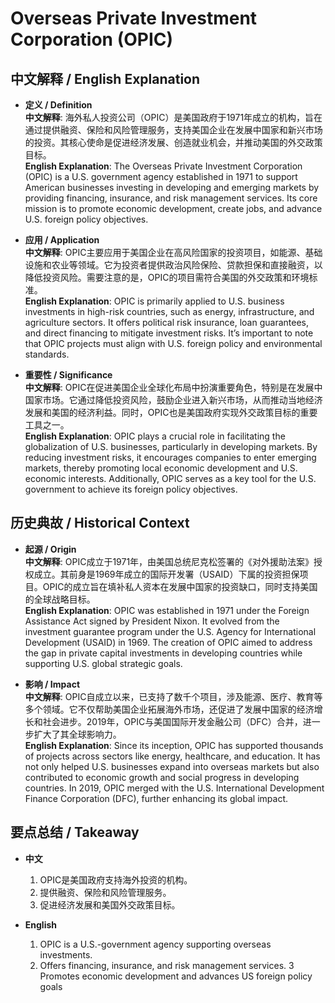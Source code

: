 # Overseas Private Investment Corporation (OPIC)

## 中文解释 / English Explanation

* **定义 / Definition**  
  **中文解释**: 海外私人投资公司（OPIC）是美国政府于1971年成立的机构，旨在通过提供融资、保险和风险管理服务，支持美国企业在发展中国家和新兴市场的投资。其核心使命是促进经济发展、创造就业机会，并推动美国的外交政策目标。  
  **English Explanation**: The Overseas Private Investment Corporation (OPIC) is a U.S. government agency established in 1971 to support American businesses investing in developing and emerging markets by providing financing, insurance, and risk management services. Its core mission is to promote economic development, create jobs, and advance U.S. foreign policy objectives.

* **应用 / Application**  
  **中文解释**: OPIC主要应用于美国企业在高风险国家的投资项目，如能源、基础设施和农业等领域。它为投资者提供政治风险保险、贷款担保和直接融资，以降低投资风险。需要注意的是，OPIC的项目需符合美国的外交政策和环境标准。  
  **English Explanation**: OPIC is primarily applied to U.S. business investments in high-risk countries, such as energy, infrastructure, and agriculture sectors. It offers political risk insurance, loan guarantees, and direct financing to mitigate investment risks. It’s important to note that OPIC projects must align with U.S. foreign policy and environmental standards.

* **重要性 / Significance**  
  **中文解释**: OPIC在促进美国企业全球化布局中扮演重要角色，特别是在发展中国家市场。它通过降低投资风险，鼓励企业进入新兴市场，从而推动当地经济发展和美国的经济利益。同时，OPIC也是美国政府实现外交政策目标的重要工具之一。  
  **English Explanation**: OPIC plays a crucial role in facilitating the globalization of U.S. businesses, particularly in developing markets. By reducing investment risks, it encourages companies to enter emerging markets, thereby promoting local economic development and U.S. economic interests. Additionally, OPIC serves as a key tool for the U.S. government to achieve its foreign policy objectives.

## 历史典故 / Historical Context

* **起源 / Origin**  
  **中文解释**: OPIC成立于1971年，由美国总统尼克松签署的《对外援助法案》授权成立。其前身是1969年成立的国际开发署（USAID）下属的投资担保项目。OPIC的成立旨在填补私人资本在发展中国家的投资缺口，同时支持美国的全球战略目标。  
  **English Explanation**: OPIC was established in 1971 under the Foreign Assistance Act signed by President Nixon. It evolved from the investment guarantee program under the U.S. Agency for International Development (USAID) in 1969. The creation of OPIC aimed to address the gap in private capital investments in developing countries while supporting U.S. global strategic goals.

* **影响 / Impact**  
  **中文解释**: OPIC自成立以来，已支持了数千个项目，涉及能源、医疗、教育等多个领域。它不仅帮助美国企业拓展海外市场，还促进了发展中国家的经济增长和社会进步。2019年，OPIC与美国国际开发金融公司（DFC）合并，进一步扩大了其全球影响力。  
  **English Explanation**: Since its inception, OPIC has supported thousands of projects across sectors like energy, healthcare, and education. It has not only helped U.S. businesses expand into overseas markets but also contributed to economic growth and social progress in developing countries. In 2019, OPIC merged with the U.S. International Development Finance Corporation (DFC), further enhancing its global impact.

## 要点总结 / Takeaway

* **中文**  
  1. OPIC是美国政府支持海外投资的机构。
  2. 提供融资、保险和风险管理服务。
  3. 促进经济发展和美国外交政策目标。

* **English**  
  1. OPIC is a U.S.-government agency supporting overseas investments.
  2. Offers financing, insurance, and risk management services.
  3 Promotes economic development and advances US foreign policy goals